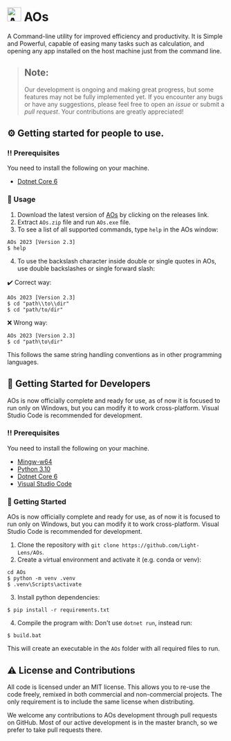 # <img title="AOs" src="https://github.com/Light-Lens/AOs/blob/master/img/AOs.ico?raw=true" width="32" height="32"> AOs

A Command-line utility for improved efficiency and productivity. It is Simple and Powerful, capable of easing many tasks such as calculation, and opening any app installed on the host machine just from the command line.

> Note:
> ---
>
> Our development is ongoing and making great progress, but some features may not be fully implemented yet. If you encounter any bugs or have any suggestions, please feel free to open an _issue_ or submit a _pull request_. Your contributions are greatly appreciated!

## :gear: Getting started for people to use.
### :bangbang: Prerequisites
You need to install the following on your machine.
- [Dotnet Core 6](https://dotnet.microsoft.com/en-us/download/dotnet/6.0)

### :eyes: Usage
1. Download the latest version of [AOs](https://github.com/Light-Lens/AOs/releases/) by clicking on the releases link.
2. Extract `AOs.zip` file and run `AOs.exe` file.
3. To see a list of all supported commands, type `help` in the AOs window:
```console
AOs 2023 [Version 2.3]
$ help
```

4. To use the backslash character inside double or single quotes in AOs, use double backslashes or single forward slash:

:heavy_check_mark: Correct way:
```console
AOs 2023 [Version 2.3]
$ cd "path\\to\\dir"
$ cd "path/to/dir"
```

:x: Wrong way:
```console
AOs 2023 [Version 2.3]
$ cd "path\to\dir"
```

This follows the same string handling conventions as in other programming languages.

## :toolbox: Getting Started for Developers
AOs is now officially complete and ready for use, as of now it is focused to run only on Windows, but you can modify it to work cross-platform. Visual Studio Code is recommended for development.

### :bangbang: Prerequisites
You need to install the following on your machine.
- [Mingw-w64](https://github.com/niXman/mingw-builds-binaries/releases)
- [Python 3.10](https://www.python.org/downloads/release/python-3109/)
- [Dotnet Core 6](https://dotnet.microsoft.com/en-us/download/dotnet/6.0)
- [Visual Studio Code](https://code.visualstudio.com/)

### :pencil: Getting Started
AOs is now officially complete and ready for use, as of now it is focused to run only on Windows, but you can modify it to work cross-platform. Visual Studio Code is recommended for development.

1. Clone the repository with `git clone https://github.com/Light-Lens/AOs`.
2. Create a virtual environment and activate it (e.g. conda or venv):

```console
cd AOs
$ python -m venv .venv
$ .venv\Scripts\activate
```

3. Install python dependencies:
```console
$ pip install -r requirements.txt
```

4. Compile the program with:
Don't use `dotnet run`, instead run:
```console
$ build.bat
```

This will create an executable in the `AOs` folder with all required files to run.

## :warning: License and Contributions
All code is licensed under an MIT license. This allows you to re-use the code freely, remixed in both commercial and non-commercial projects. The only requirement is to include the same license when distributing.

We welcome any contributions to AOs development through pull requests on GitHub. Most of our active development is in the master branch, so we prefer to take pull requests there.
